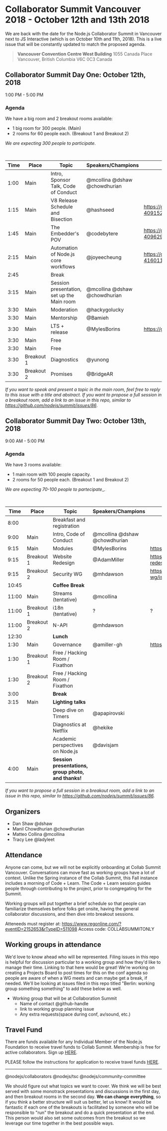 # Collaborator Summit Vancouver 2018 - October 12th and 13th 2018

We are back with the date for the Node.js Collaborator Summit in Vancouver next to JS Interactive (which is on October 10th and 11th, 2018).
This is a live issue that will be constantly updated to match the proposed agenda.


> __Vancouver Convention Centre West Building__
1055 Canada Place
Vancouver, British Columbia V6C 0C3
Canada


## Collaborator Summit Day One: October 12th, 2018

1:00 PM - 5:00 PM

### Agenda

We have a big room and 2 breakout rooms available:

* 1 big room for 300 people. (Main)
* 2 rooms for 60 people each. (Breakout 1 and Breakout 2)

_We are expecting 300 people to participate_.

<br>


| Time          | Place        | Topic                                         | Speakers/Champions                     | Issue                                      |
|---------------|--------------|-----------------------------------------------|----------------------------------------|--------------------------------------------|
| 1:00          | Main         | Intro, Sponsor Talk, Code of Conduct          | @mcollina @dshaw @chowdhurian          |                                            |
| 1:15          | Main         | V8 Release Schedule and Bisection             | @hashseed                              | https://github.com/nodejs/summit/issues/100#issuecomment-409152001 |
| 1:45          | Main         | The Embedder's POV                            | @codebytere                            | https://github.com/nodejs/summit/issues/100#issuecomment-409629177 |
| 2:15          | Main         | Automation of Node.js core workflows          | @joyeecheung                           | https://github.com/nodejs/summit/issues/100#issuecomment-416011657 |
| 2:45          |              | Break                                         |                                        | |
| 3:15          | Main         | Session presentation, set up the Main room    | @mcollina @dshaw @chowdhurian          | |
| 3:30          | Main         | Moderation                                    | @hackygolucky                          | |
| 3:30          | Main         | Mentorship                                    | @Bamieh                                | |
| 3:30          | Main         | LTS + release                                          |    @MylesBorins          | https://github.com/nodejs/Release/issues/358  |
| 3:30          | Main         | Free                                          |                                        | |
| 3:30          | Main         | Free                                          |                                        | |
| 3:30          | Breakout 1   | Diagnostics                                   | @yunong                                | |
| 3:30          | Breakout 2   | Promises                                      | @BridgeAR                              | |


_If you want to speak and present a topic in the main room, feel free to reply to this issue with a title and abstract. If you want to propose a full session in a breakout room, add a link to an issue in this repo, similar to https://github.com/nodejs/summit/issues/86_.


## Collaborator Summit Day Two: October 13th, 2018

9:00 AM - 5:00 PM

### Agenda

We have 3 rooms available:

- 1 main room with 100 people capacity.
- 2 rooms for 50 people each. (Breakout 1 and Breakout 2)

_We are expecting 70-100 people to partecipate__.

<br>


| Time          | Place        | Topic                                                               | Speakers/Champions            | Issue                                      |
|---------------|--------------|---------------------------------------------------------------------|-------------------------------|--------------------------------------------|
| 8:00          |              | Breakfast and registration                                          |                               |                                            |
| 9:00          | Main         | Intro, Code of Conduct                                              | @mcollina @dshaw @chowdhurian |                                            |
| 9:15          | Main         | Modules                                                             | @MylesBorins                  | https://github.com/nodejs/modules/issues/177 | 
| 9:15          | Breakout 1   | Website Redesign                                                    | @AdamMiller                   | https://github.com/nodejs/website-redesign/issues/88 |
| 9:15          | Breakout 2   | Security WG                                      |        @mhdawson         | https://github.com/nodejs/security-wg/issues/358 |
| 10:45         |              | __Coffee Break__                                                    |                               |  |
| 11:00         | Main         | Streams (tentative)                                                 | @mcollina                     |
| 11:00         | Breakout 1   | i18n (tentative)                                                    | ?                             | ? |
| 11:00         | Breakout 2   | N-API                                                               | @mhdawson                     |                              | |
| 12:30         |              | __Lunch__                                                           |                               | |
| 1:30          | Main         | Governance                                                          |  @amiller-gh                  | https://github.com/nodejs/admin/issues/228  |
| 1:30          | Breakout 1   | Free / Hacking Room / Fixathon                                      |                               | |
| 1:30          | Breakout 2   | Free / Hacking Room / Fixathon                                      |                               | |
| 3:00          |              | __Break__                                                           |                               | |
| 3:15          | Main         | __Lighting talks__                                                  |                               | |
|               |              | Deep dive on Timers                                                 | @apapirovski                  | |
|               |              | Diagnostics at Netflix                                              | @hekike                       | |
|               |              | Academic perspectives on Node.js | @davisjam |
| 4:00          | Main         | __Session presentations, group photo, and thanks!__                 | |



_If you want to propose a full session in a breakout room, add a link to an issue in this repo, similar to https://github.com/nodejs/summit/issues/86._

## Organizers

- Dan Shaw @dshaw
- Manil Chowdhurian @chowdhurian
- Matteo Collina @mcollina
- Tracy Lee @ladyleet

## Attendance

Anyone can come, but we will not be explicitly onboarding at Collab 
Summit Vancouver. Conversations can move fast as working groups have 
a lot of context. Unlike the Spring instance of the Collab Summit, this Fall instance includes a morning of Code + Learn. The Code + Learn session guides people through contributing to the project, prior to congregating for the Summit.

Working groups will put together a brief schedule so that people can 
familiarize themselves before folks get onsite, having the general collaborator 
discussions, and then dive into breakout sessions.

Atteneeds must register at: https://www.regonline.com/?eventID=2152653&rTypeID=511098
Access code: COLLABSUMMITONLY

## Working groups in attendance

We'd love to know ahead who will be represented. Filing issues in this repo is helpful for discussion particular to a working group and how they'd like to manage their time. Linking to that here would be great! We're working on creating a Projects Board to post times for this on the conf agenda so people are aware of when a WG meets and can maybe get a break, if needed. We'll be looking at issues filed in this repo titled "Berlin: working group something something" to add these below as well.  
- Working group that will be at Collaboration Summit
  - Name of contact @github-handle
  - link to working group planning issue
  - Any extra requests(space during conf, av/sound, etc.)
  
## Travel Fund
There are funds available for any Individual Member of the Node.js Foundation to receive travel funds to Collab Summit.  Membership is free for active collaborators. Sign up [HERE](https://github.com/nodejs/members#members).

PLEASE follow the instructions for application to receive travel funds [HERE](https://github.com/nodejs/admin/blob/master/MEMBER_TRAVEL_FUND.md#process).

  
------------------------
  
@nodejs/collaborators @nodejs/tsc @nodejs/community-committee 

We should figure out what topics we want to cover. 
We think we will be best served with some monotrack presentations and discussions in the first day, and then breakout rooms in the second day. __We can change everything__, so if you think a better structure will suit us better, let us know! 
It would be fantastic if each one of the breakouts is facilitated by someone who will be responsible to "run" the breakout and do a quick presentation at the end. This person would also set some outcomes from the breakout so we leverage our time together in the best possible ways.
